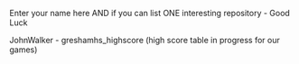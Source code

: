 Enter your name here AND if you can list ONE interesting repository - Good Luck

JohnWalker - greshamhs_highscore (high score table in progress for our games)
